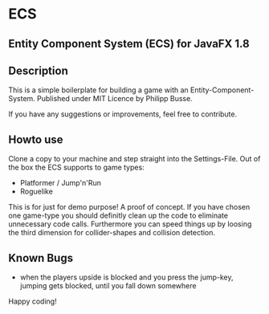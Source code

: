 # ECS
## Entity Component System (ECS) for JavaFX 1.8

## Description

This is a simple boilerplate for building a game with an Entity-Component-System.
Published under MIT Licence by Philipp Busse.

If you have any suggestions or improvements, feel free to contribute.


## Howto use

Clone a copy to your machine and step straight into the Settings-File.
Out of the box the ECS supports to game types:
- Platformer / Jump'n'Run
- Roguelike

This is for just for demo purpose! A proof of concept. If you have chosen one game-type you should definitly clean up the code to eliminate unnecessary code calls.
Furthermore you can speed things up by loosing the third dimension for collider-shapes and collision detection.


## Known Bugs

- when the players upside is blocked and you press the jump-key, jumping gets blocked, until you fall down somewhere


Happy coding!
